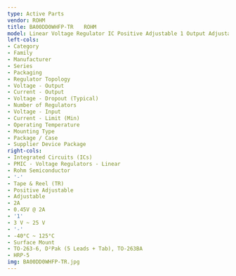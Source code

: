 ```yaml
---
type: Active Parts
vendor: ROHM
title: BA00DD0WHFP-TR　　ROHM
model: Linear Voltage Regulator IC Positive Adjustable 1 Output Adjustable 2A HRP-5
left-cols:
- Category
- Family
- Manufacturer
- Series
- Packaging 
- Regulator Topology
- Voltage - Output
- Current - Output
- Voltage - Dropout (Typical)
- Number of Regulators
- Voltage - Input
- Current - Limit (Min)
- Operating Temperature
- Mounting Type
- Package / Case
- Supplier Device Package
right-cols:
- Integrated Circuits (ICs)
- PMIC - Voltage Regulators - Linear
- Rohm Semiconductor
- '-'
- Tape & Reel (TR) 
- Positive Adjustable
- Adjustable
- 2A
- 0.45V @ 2A
- '1'
- 3 V ~ 25 V
- '-'
- -40°C ~ 125°C
- Surface Mount
- TO-263-6, D²Pak (5 Leads + Tab), TO-263BA
- HRP-5
img: BA00DD0WHFP-TR.jpg
---
```

